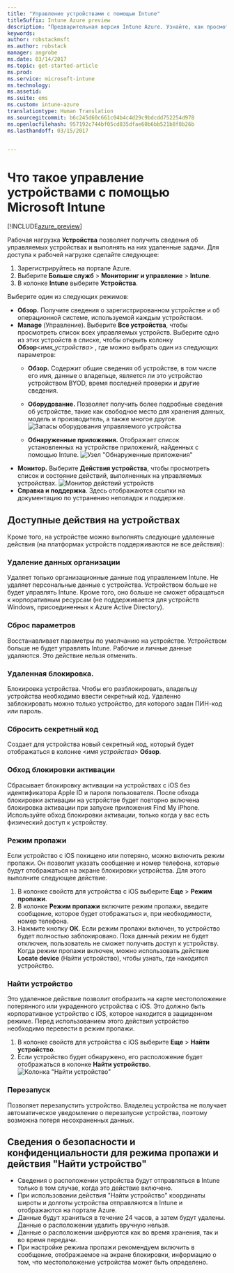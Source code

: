 ```yaml
---
title: "Управление устройствами с помощью Intune"
titleSuffix: Intune Azure preview
description: "Предварительная версия Intune Azure. Узнайте, как просмотреть устройства, управляемые с помощью Intune, и выполнять с ними различные операции."
keywords: 
author: robstackmsft
ms.author: robstack
manager: angrobe
ms.date: 03/14/2017
ms.topic: get-started-article
ms.prod: 
ms.service: microsoft-intune
ms.technology: 
ms.assetid: 
ms.suite: ems
ms.custom: intune-azure
translationtype: Human Translation
ms.sourcegitcommit: b6c245d60c661c04b4c4d29c9bdcdd752254d978
ms.openlocfilehash: 957192c744bf05cd835dfae60b6bb521b8f8b26b
ms.lasthandoff: 03/15/2017


---
```


# <a name="what-is-microsoft-intune-device-management"></a>Что такое управление устройствами с помощью Microsoft Intune 


[!INCLUDE[azure_preview](../includes/azure_preview.md)]

Рабочая нагрузка **Устройства** позволяет получить сведения об управляемых устройствах и выполнять на них удаленные задачи. Для доступа к рабочей нагрузке сделайте следующее:

1. Зарегистрируйтесь на портале Azure.
2. Выберите **Больше служб** > **Мониторинг и управление** > **Intune**.
3. В колонке **Intune** выберите **Устройства**.

Выберите один из следующих режимов:

- **Обзор.** Получите сведения о зарегистрированном устройстве и об операционной системе, используемой каждым устройством.
- **Manage** (Управление). Выберите **Все устройства**, чтобы просмотреть список всех управляемых устройств.
    Выберите одно из этих устройств в списке, чтобы открыть колонку **Обзор**<*имя_устройства*> , где можно выбрать один из следующих параметров:
    - **Обзор.** Содержит общие сведения об устройстве, в том числе его имя, данные о владельце, является ли это устройство устройством BYOD, время последней проверки и другие сведения. 
                
    - **Оборудование.** Позволяет получить более подробные сведения об устройстве, такие как свободное место для хранения данных, модель и производитель, а также многое другое.
    ![Запасы оборудования управляемого устройства](./media/hardware-inventory.png)
    - **Обнаруженные приложения.** Отображает список установленных на устройстве приложений, найденных с помощью Intune.
    ![Узел "Обнаруженные приложения"](./media/detected-applications.png)
- **Монитор.** Выберите **Действия устройства**, чтобы просмотреть список и состояние действий, выполненных на управляемых устройствах.
![Монитор действий устройств](./media/monitor-device-actions.png)
- **Справка и поддержка**. Здесь отображаются ссылки на документацию по устранению неполадок и поддержке.

## <a name="available-device-actions"></a>Доступные действия на устройствах

Кроме того, на устройстве можно выполнять следующие удаленные действия (на платформах устройств поддерживаются не все действия):

### <a name="remove-company-data"></a>**Удаление данных организации**
Удаляет только организационные данные под управлением Intune. Не удаляет персональные данные с устройства. Устройством больше не будет управлять Intune. Кроме того, оно больше не сможет обращаться к корпоративным ресурсам (не поддерживается для устройств Windows, присоединенных к Azure Active Directory).

### <a name="factory-reset"></a>**Сброс параметров**
Восстанавливает параметры по умолчанию на устройстве. Устройством больше не будет управлять Intune. Рабочие и личные данные удаляются. Это действие нельзя отменить.

### <a name="remote-lock"></a>**Удаленная блокировка**.
Блокировка устройства. Чтобы его разблокировать, владельцу устройства необходимо ввести секретный код. Удаленно заблокировать можно только устройство, для которого задан ПИН-код или пароль.

### <a name="reset-passcode"></a>**Сбросить секретный код**
Создает для устройства новый секретный код, который будет отображаться в колонке <*имя устройства*> **Обзор**.

### <a name="bypass-activation-lock"></a>**Обход блокировки активации**
Сбрасывает блокировку активации на устройствах с iOS без идентификатора Apple ID и пароля пользователя. После обхода блокировки активации на устройстве будет повторно включена блокировка активации при запуске приложения Find My iPhone. Используйте обход блокировки активации, только когда у вас есть физический доступ к устройству.

### <a name="lost-mode"></a>**Режим пропажи**
Если устройство с iOS похищено или потеряно, можно включить режим пропажи. Он позволит указать сообщение и номер телефона, которые будут отображаться на экране блокировки устройства. Для этого выполните следующее действие.
1.    В колонке свойств для устройства с iOS выберите **Еще** > **Режим пропажи**.
2.    В колонке **Режим пропажи** включите режим пропажи, введите сообщение, которое будет отображаться и, при необходимости, номер телефона.
3.    Нажмите кнопку **ОК**.
Если режим пропажи включен, то устройство будет полностью заблокировано. Пока данный режим не будет отключен, пользователь не сможет получить доступ к устройству. Когда режим пропажи включен, можно использовать действие **Locate device** (Найти устройство), чтобы узнать, где находится устройство.

### <a name="locate-device"></a>**Найти устройство**
Это удаленное действие позволит отобразить на карте местоположение потерянного или украденного устройства с iOS. Это должно быть корпоративное устройство с iOS, которое находится в защищенном режиме. Перед использованием этого действия устройство необходимо перевести в режим пропажи.
1.    В колонке свойств для устройства с iOS выберите **Еще** > **Найти устройство**.
2.    Если устройство будет обнаружено, его расположение будет отображаться в колонке **Найти устройство**. 
    ![Колонка "Найти устройство"](./media/locate-device.png)

### <a name="restart"></a>**Перезапуск**
Позволяет перезапустить устройство. Владелец устройства не получает автоматическое уведомление о перезапуске устройства, поэтому возможна потеря несохраненных данных.


## <a name="security-and-privacy-information-for-the-lost-mode-and-locate-device-actions"></a>Сведения о безопасности и конфиденциальности для режима пропажи и действия "Найти устройство"
- Сведения о расположении устройства будут отправляться в Intune только в том случае, когда это действие включено.
- При использовании действия "Найти устройство" координаты широты и долготы устройства отправляются в Intune и отображаются на портале Azure.
- Данные будут храниться в течение 24 часов, а затем будут удалены. Данные о расположении удалить вручную нельзя.
- Данные о расположении шифруются как во время хранения, так и во время передачи.
- При настройке режима пропажи рекомендуем включить в сообщение, отображаемое на экране блокировки, информацию о том, что местоположение устройства может быть определено.

